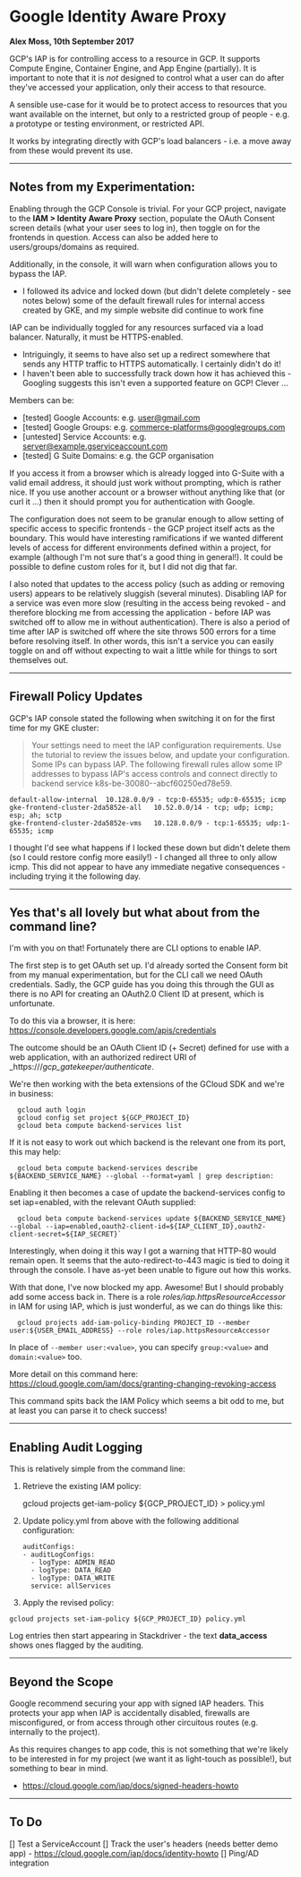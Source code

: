 # Google Identity Aware Proxy

**Alex Moss, 10th September 2017**

GCP's IAP is for controlling access to a resource in GCP. It supports Compute Engine, Container Engine, and App Engine (partially). It is important to note that it is _not_ designed to control what a user can do after they've accessed your application, only their access to that resource.

A sensible use-case for it would be to protect access to resources that you want available on the internet, but only to a restricted group of people - e.g. a prototype or testing environment, or restricted API.

It works by integrating directly with GCP's load balancers - i.e. a move away from these would prevent its use.


---

## Notes from my Experimentation:

Enabling through the GCP Console is trivial. For your GCP project, navigate to the **IAM > Identity Aware Proxy** section, populate the OAuth Consent screen details (what your user sees to log in), then toggle on for the frontends in question. Access can also be added here to users/groups/domains as required.



Additionally, in the console, it will warn when configuration allows you to bypass the IAP.
- I followed its advice and locked down (but didn't delete completely - see notes below) some of the default firewall rules for internal access created by GKE, and my simple website did continue to work fine



IAP can be individually toggled for any resources surfaced via a load balancer. Naturally, it must be HTTPS-enabled.
- Intriguingly, it seems to have also set up a redirect somewhere that sends any HTTP traffic to HTTPS automatically. I certainly didn't do it!
- I haven't been able to successfully track down how it has achieved this - Googling suggests this isn't even a supported feature on GCP! Clever ...



Members can be:
- [tested] Google Accounts: e.g. user@gmail.com
- [tested] Google Groups: e.g. commerce-platforms@googlegroups.com
- [untested] Service Accounts: e.g. server@example.gserviceaccount.com
- [tested] G Suite Domains: e.g. the GCP organisation

If you access it from a browser which is already logged into G-Suite with a valid email address, it should just work without prompting, which is rather nice.
If you use another account or a browser without anything like that (or curl it ...) then it should prompt you for authentication with Google.



The configuration does not seem to be granular enough to allow setting of specific access to specific frontends - the GCP project itself acts as the boundary. This would have interesting ramifications if we wanted different levels of access for different environments defined within a project, for example (although I'm not sure that's a good thing in general!). It could be possible to define custom roles for it, but I did not dig that far.



I also noted that updates to the access policy (such as adding or removing users) appears to be relatively sluggish (several minutes). Disabling IAP for a service was even more slow (resulting in the access being revoked - and therefore blocking me from accessing the application - before IAP was switched off to allow me in without authentication). There is also a period of time after IAP is switched off where the site throws 500 errors for a time before resolving itself. In other words, this isn't a service you can easily toggle on and off without expecting to wait a little while for things to sort themselves out.


---

## Firewall Policy Updates

GCP's IAP console stated the following when switching it on for the first time for my GKE cluster:

  > Your settings need to meet the IAP configuration requirements. Use the tutorial to review the issues below, and update your configuration.
  > Some IPs can bypass IAP. The following firewall rules allow some IP addresses to bypass IAP's access controls and connect directly to backend service k8s-be-30080--abcf60250ed78e59.

    default-allow-internal	10.128.0.0/9 - tcp:0-65535; udp:0-65535; icmp
    gke-frontend-cluster-2da5852e-all	10.52.0.0/14 - tcp; udp; icmp; esp; ah; sctp
    gke-frontend-cluster-2da5852e-vms	10.128.0.0/9 - tcp:1-65535; udp:1-65535; icmp

I thought I'd see what happens if I locked these down but didn't delete them (so I could restore config more easily!) - I changed all three to only allow icmp. This did not appear to have any immediate negative consequences - including trying it the following day.


---

## Yes that's all lovely but what about from the command line?

I'm with you on that! Fortunately there are CLI options to enable IAP.



The first step is to get OAuth set up. I'd already sorted the Consent form bit from my manual experimentation, but for the CLI call we need OAuth credentials. Sadly, the GCP guide has you doing this through the GUI as there is no API for creating an OAuth2.0 Client ID at present, which is unfortunate.

To do this via a browser, it is here: https://console.developers.google.com/apis/credentials

The outcome should be an OAuth Client ID (+ Secret) defined for use with a web application, with an authorized redirect URI of _https://<ourURL>/_gcp_gatekeeper/authenticate_.



We're then working with the beta extensions of the GCloud SDK and we're in business:

      gcloud auth login
      gcloud config set project ${GCP_PROJECT_ID}
      gcloud beta compute backend-services list

If it is not easy to work out which backend is the relevant one from its port, this may help:

      gcloud beta compute backend-services describe ${BACKEND_SERVICE_NAME} --global --format=yaml | grep description:

Enabling it then becomes a case of update the backend-services config to set iap=enabled, with the relevant OAuth supplied:

      gcloud beta compute backend-services update ${BACKEND_SERVICE_NAME} --global --iap=enabled,oauth2-client-id=${IAP_CLIENT_ID},oauth2-client-secret=${IAP_SECRET}`

Interestingly, when doing it this way I got a warning that HTTP-80 would remain open. It seems that the auto-redirect-to-443 magic is tied to doing it through the console. I have as-yet been unable to figure out how this works.

With that done, I've now blocked my app. Awesome! But I should probably add some access back in. There is a role  _roles/iap.httpsResourceAccessor_ in IAM for using IAP, which is just wonderful, as we can do things like this:

      gcloud projects add-iam-policy-binding PROJECT_ID --member user:${USER_EMAIL_ADDRESS} --role roles/iap.httpsResourceAccessor

  In place of `--member user:<value>`, you can specify `group:<value>` and `domain:<value>` too.

  More detail on this command here: https://cloud.google.com/iam/docs/granting-changing-revoking-access

This command spits back the IAM Policy which seems a bit odd to me, but at least you can parse it to check success!


---

## Enabling Audit Logging

This is relatively simple from the command line:

  1. Retrieve the existing IAM policy:

      gcloud projects get-iam-policy ${GCP_PROJECT_ID} > policy.yml

  2. Update policy.yml from above with the following additional configuration:

      ```
      auditConfigs:
      - auditLogConfigs:
        - logType: ADMIN_READ
        - logType: DATA_READ
        - logType: DATA_WRITE
        service: allServices
      ```

  3. Apply the revised policy:

    gcloud projects set-iam-policy ${GCP_PROJECT_ID} policy.yml

Log entries then start appearing in Stackdriver - the text **data_access** shows ones flagged by the auditing.


---

## Beyond the Scope

Google recommend securing your app with signed IAP headers. This protects your app when IAP is accidentally disabled, firewalls are misconfigured, or from access through other circuitous routes (e.g. internally to the project).

As this requires changes to app code, this is not something that we're likely to be interested in for my project (we want it as light-touch as possible!), but something to bear in mind.
- https://cloud.google.com/iap/docs/signed-headers-howto


---

## To Do

[] Test a ServiceAccount
[] Track the user's headers (needs better demo app) - https://cloud.google.com/iap/docs/identity-howto
[] Ping/AD integration
